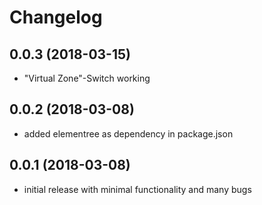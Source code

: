 # Changelog

## 0.0.3 (2018-03-15)
- "Virtual Zone"-Switch working

## 0.0.2 (2018-03-08)
- added elementree as dependency in package.json

## 0.0.1 (2018-03-08)
- initial release with minimal functionality and many bugs
